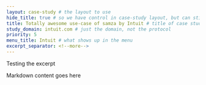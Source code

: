 ```yaml
---
layout: case-study # the layout to use
hide_title: true # so we have control in case-study layout, but can still use page
title: Totally awesome use-case of samza by Intuit # title of case study page
study_domain: intuit.com # just the domain, not the protocol
priority: 5
menu_title: Intuit # what shows up in the menu
excerpt_separator: <!--more-->
---
```

<!--
   Licensed to the Apache Software Foundation (ASF) under one or more
   contributor license agreements.  See the NOTICE file distributed with
   this work for additional information regarding copyright ownership.
   The ASF licenses this file to You under the Apache License, Version 2.0
   (the "License"); you may not use this file except in compliance with
   the License.  You may obtain a copy of the License at

       http://www.apache.org/licenses/LICENSE-2.0

   Unless required by applicable law or agreed to in writing, software
   distributed under the License is distributed on an "AS IS" BASIS,
   WITHOUT WARRANTIES OR CONDITIONS OF ANY KIND, either express or implied.
   See the License for the specific language governing permissions and
   limitations under the License.
-->

Testing the excerpt

<!--more-->


Markdown content goes here